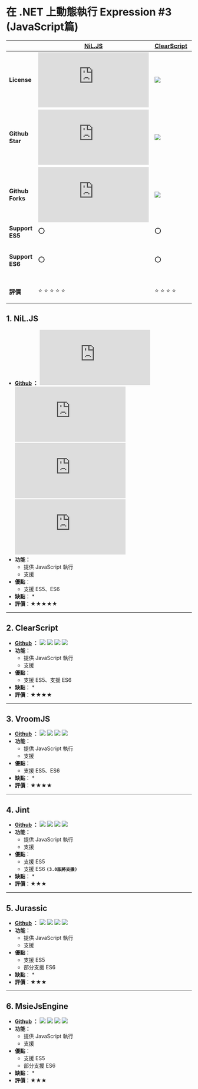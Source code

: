 # 在 .NET 上動態執行 Expression #3 (JavaScript篇)



|                  | [NiL.JS](#1-niljs)                                           | [ClearScript ](#2-clearscript)                               | [VroomJs](#3-vroomjs)                                        | [Jint](#4-jint)                                              | [Jurassic](#5-jurassic)                                      | [MsieJsEngine](#6-msiejsengine)                              |
| ---------------- | ------------------------------------------------------------ | ------------------------------------------------------------ | ------------------------------------------------------------ | ------------------------------------------------------------ | ------------------------------------------------------------ | ------------------------------------------------------------ |
| **License**      | ![](https://img.shields.io/github/license/nilproject/NiL.JS) | ![](https://img.shields.io/github/license/Microsoft/ClearScript) | ![](https://img.shields.io/github/license/pauldotknopf/vroomjs-core) | ![](https://img.shields.io/github/license/sebastienros/jint) | ![](https://img.shields.io/github/license/paulbartrum/jurassic) | ![](https://img.shields.io/github/license/Taritsyn/MsieJavaScriptEngine) |
| **Github Star**  | ![](https://img.shields.io/github/stars/nilproject/NiL.JS)   | ![](https://img.shields.io/github/stars/Microsoft/ClearScript) | ![](https://img.shields.io/github/stars/pauldotknopf/vroomjs-core) | ![](https://img.shields.io/github/stars/sebastienros/jint)   | ![](https://img.shields.io/github/stars/paulbartrum/jurassic) | ![](https://img.shields.io/github/stars/nilproject/NiL.JS)   |
| **Github Forks** | ![](https://img.shields.io/github/forks/nilproject/NiL.JS)   | ![](https://img.shields.io/github/forks/Microsoft/ClearScript) | ![](https://img.shields.io/github/forks/pauldotknopf/vroomjs-core) | ![](https://img.shields.io/github/forks/sebastienros/jint)   | ![](https://img.shields.io/github/forks/paulbartrum/jurassic) | ![](https://img.shields.io/github/forks/nilproject/NiL.JS)   |
| **Support ES5**  | :o:                                                          | :o:                                                          | :o:                                                          | :o:                                                          | :o:                                                          | :o:                                                          |
| **Support ES6**  | :o:                                                          | :o:                                                          | :o:                                                          | :o: <br />`(3.0版將支援)`                                    | **<font color="red">部分支援</font>**                        | **<font color="red">部分支援</font>**                        |
| **評價**         | :star: :star: :star: :star: :star:                           | :star: :star: :star: :star:                                  | :star: :star: :star: :star:                                  | :star: :star: :star:                                         | :star: :star: :star:                                         | :star: :star: :star:                                         |



## 1. NiL.JS

* **[Github](https://github.com/nilproject/NiL.JS) ：** ![](https://img.shields.io/github/watchers/nilproject/NiL.JS) ![](https://img.shields.io/github/stars/nilproject/NiL.JS) ![](https://img.shields.io/github/forks/nilproject/NiL.JS) ![](https://img.shields.io/github/license/nilproject/NiL.JS)
* **功能：**
    * 提供 JavaScript 執行
    * 支援
* **優點**：
    * 支援 ES5、ES6
* **缺點**：
    * 
* **評價**：★★★★★



---

## 2. ClearScript

* **[Github](https://github.com/Microsoft/ClearScript) ：** ![](https://img.shields.io/github/watchers/Microsoft/ClearScript) ![](https://img.shields.io/github/stars/Microsoft/ClearScript) ![](https://img.shields.io/github/forks/Microsoft/ClearScript) ![](https://img.shields.io/github/license/Microsoft/ClearScript)
* **功能：**
    * 提供 JavaScript 執行
    * 支援
* **優點**：
    * 支援 ES5、支援 ES6
* **缺點**：
    * 
* **評價**：★★★★



---

## 3. VroomJS

* **[Github](https://github.com/pauldotknopf/vroomjs-core) ：** ![](https://img.shields.io/github/watchers/pauldotknopf/vroomjs-core) ![](https://img.shields.io/github/stars/pauldotknopf/vroomjs-core) ![](https://img.shields.io/github/forks/pauldotknopf/vroomjs-core) ![](https://img.shields.io/github/license/pauldotknopf/vroomjs-core)
* **功能：**
    * 提供 JavaScript 執行
    * 支援
* **優點**：
    * 支援 ES5、ES6
* **缺點**：
    * 
* **評價**：★★★★





---

## 4. Jint

* **[Github](https://github.com/sebastienros/jint) ：** ![](https://img.shields.io/github/watchers/sebastienros/jint) ![](https://img.shields.io/github/stars/sebastienros/jint) ![](https://img.shields.io/github/forks/sebastienros/jint) ![](https://img.shields.io/github/license/sebastienros/jint)
* **功能：**
    * 提供 JavaScript 執行
    * 支援
* **優點**：
    * 支援 ES5
    * 支援 ES6 **`(3.0版將支援)`**
* **缺點**：
    * 
* **評價**：★★★



---

## 5. Jurassic

* **[Github](https://github.com/paulbartrum/jurassic) ：** ![](https://img.shields.io/github/watchers/paulbartrum/jurassic) ![](https://img.shields.io/github/stars/paulbartrum/jurassic) ![](https://img.shields.io/github/forks/paulbartrum/jurassic) ![](https://img.shields.io/github/license/paulbartrum/jurassic)
* **功能：**
    * 提供 JavaScript 執行
    * 支援
* **優點**：
    * 支援 ES5
    * 部分支援 ES6
* **缺點**：
    * 
* **評價**：★★★



---

## 6. MsieJsEngine

* **[Github](https://github.com/Taritsyn/MsieJavaScriptEngine) ：** ![](https://img.shields.io/github/watchers/Taritsyn/MsieJavaScriptEngine) ![](https://img.shields.io/github/stars/Taritsyn/MsieJavaScriptEngine) ![](https://img.shields.io/github/forks/Taritsyn/MsieJavaScriptEngine) ![](https://img.shields.io/github/license/Taritsyn/MsieJavaScriptEngine)
* **功能：**
    * 提供 JavaScript 執行
    * 支援
* **優點**：
    * 支援 ES5
    * 部分支援 ES6
* **缺點**：
    * 
* **評價**：★★★





